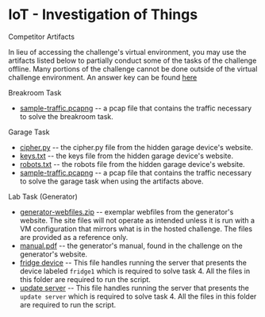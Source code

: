 # IoT - Investigation of Things

Competitor Artifacts

In lieu of accessing the challenge's virtual environment, you may use the artifacts listed below to partially conduct some of the tasks of the challenge offline. Many portions of the challenge cannot be done outside of the virtual challenge environment. An answer key can be found [here](./competitor/answers.md)

Breakroom Task
- [sample-traffic.pcapng](./competitor/sample-traffic.pcapng) -- a pcap file that contains the traffic necessary to solve the breakroom task.

Garage Task
- [cipher.py](./competitor/garage/cipher.py) -- the cipher.py file from the hidden garage device's website.
- [keys.txt](./competitor/garage/keys.txt) -- the keys file from the hidden garage device's website.
- [robots.txt](./competitor/garage/robots.txt) -- the robots file from the hidden garage device's website.
- [sample-traffic.pcapng](./competitor/sample-traffic.pcapng) -- a pcap file that contains the traffic necessary to solve the garage task when using the artifacts above.

Lab Task (Generator)
 - [generator-webfiles.zip](./competitor/lab/generator-webfiles.zip) -- exemplar webfiles from the generator's website. The site files will not operate as intended unless it is run with a VM configuration that mirrors what is in the hosted challenge. The files are provided as a reference only.
 - [manual.pdf](./competitor/lab/manual.pdf) -- the generator's manual, found in the challenge on the generator's website.
 - [fridge device](./fridge1/app.py) -- This file handles running the server that presents the device labeled `fridge1` which is required to solve task 4. All the files in this folder are required to run the script.
 - [update server](./update_server/server.py) -- This file handles running the server that presents the `update server` which is required to solve task 4. All the files in this folder are required to run the script.